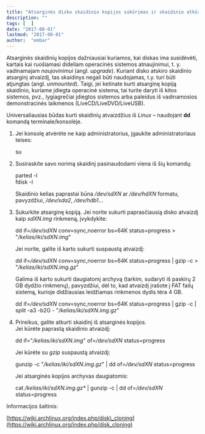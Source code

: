 ```yaml
---
title: "Atsarginės disko skaidinio kopijos sukūrimas ir skaidinio atkūrimas"
description: ""
tags: [  ]
date: "2017-08-01"
lastmod: "2017-08-01"
author:  "embar"
---
```

Atsarginės skaidinių kopijos dažniausiai kuriamos, kai diskas ima susidėvėti, kartais kai ruošiamasi dideliam operacinės sistemos atnaujinimui, t. y. vadinamajam _naujovinimui_ (angl. _upgrade_). Kuriant disko atskiro skaidinio atsarginį atvaizdį, tas skaidinys negali būti naudojamas, t.y. turi būti atjungtas (angl. _unmounted_). Taigi, jei ketinate kurti atsarginę kopiją skaidinio, kuriame įdiegta operacinė sistema, tai turite daryti iš kitos sistemos, pvz., lygiagrečiai įdiegtos sistemos arba paleidus iš vadinamosios demonstracinės laikmenos (LiveCD/LiveDVD/LiveUSB).

Universaliausias būdas kurti skaidinių atvaizdžius iš _Linux_ – naudojant **dd** komandą terminale/konsolėje.

1.  Jei konsolę atvėrėte ne kaip administratorius, įgaukite administratoriaus teises:
    
    su
    
2.  Susiraskite savo norimą skaidinį pasinaudodami viena iš šių komandų:
    
    parted -l  
    fdisk -l
    
    Skaidinio kelias paprastai būna _/dev/sdXN_ ar _/dev/hdXN_ formatu, pavyzdžiui, _/dev/sda2_, _/dev/hdb1_...  
      
    
3.  Sukurkite atsarginę kopiją. Jei norite sukurti paprasčiausią disko atvaizdį kaip _sdXN.img_ rinkmeną, įvykdykite:
    
    dd if=_/dev/sdXN_ conv=sync,noerror bs=64K status=progress > "_/kelias/iki/sdXN.img_"
    
    Jei norite, galite iš karto sukurti suspaustą atvaizdį:
    
    dd if=_/dev/sdXN_ conv=sync,noerror bs=64K status=progress | gzip -c > "_/kelias/iki/sdXN.img.gz_"
    
    Galima iš karto sukurti daugiatomį archyvą (tarkim, sudaryti iš paskirų 2 GB dydžio rinkmenų), pavyzdžiui, dėl to, kad atvaizdį įrašote į FAT failų sistemą, kurioje didžiausias leidžiamas rinkmenos dydis tėra 4 GB.
    
    dd if=_/dev/sdXN_ conv=sync,noerror bs=64K status=progress | gzip -c | split -a3 -b2G - "_/kelias/iki/sdXN.img.gz_"
    
4.  Prireikus, galite atkurti skaidinį iš atsarginės kopijos.  
    Jei kūrėte paprastą skaidinio atvaizdį:
    
    dd if="_/kelias/iki/sdXN.img_" of=_/dev/sdXN_ status=progress
    
    Jei kūrėte su _gzip_ suspaustą atvaizdį:
    
    gunzip -c "_/kelias/iki/sdXN.img.gz_" | dd of=_/dev/sdXN_ status=progress
    
    Jei atsarginės kopijos archyvas daugiatomis:
    
    cat _/kelias/iki/sdXN.img.gz\*_ | gunzip -c | dd of=_/dev/sdXN_ status=progress
    

Informacijos šaltinis:

[https://wiki.archlinux.org/index.php/disk\_cloning](https://wiki.archlinux.org/index.php/disk_cloning)
